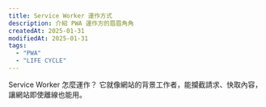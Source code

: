 ```yaml
---
title: Service Worker 運作方式
description: 介紹 PWA 運作方的眉眉角角
createdAt: 2025-01-31
modifiedAt: 2025-01-31
tags:
  - "PWA"
  - "LIFE CYCLE"
---
```


Service Worker 怎麼運作？ 它就像網站的背景工作者，能攔截請求、快取內容，讓網站即使離線也能用。
